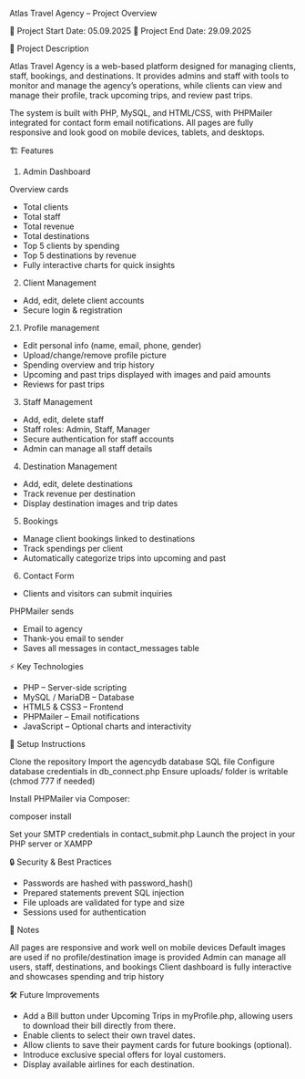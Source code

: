 Atlas Travel Agency – Project Overview

📅 Project Start Date: 05.09.2025
📅 Project End Date: 29.09.2025

📌 Project Description

Atlas Travel Agency is a web-based platform designed for managing clients, staff, bookings, and destinations. It provides admins and staff with tools to monitor and manage the agency’s operations, while clients can view and manage their profile, track upcoming trips, and review past trips.

The system is built with PHP, MySQL, and HTML/CSS, with PHPMailer integrated for contact form email notifications. All pages are fully responsive and look good on mobile devices, tablets, and desktops.

🏗 Features

1. Admin Dashboard

Overview cards

- Total clients
- Total staff
- Total revenue
- Total destinations
- Top 5 clients by spending
- Top 5 destinations by revenue
- Fully interactive charts for quick insights

2. Client Management

- Add, edit, delete client accounts
- Secure login & registration

2.1. Profile management

- Edit personal info (name, email, phone, gender)
- Upload/change/remove profile picture
- Spending overview and trip history
- Upcoming and past trips displayed with images and paid amounts
- Reviews for past trips

3. Staff Management

- Add, edit, delete staff
- Staff roles: Admin, Staff, Manager
- Secure authentication for staff accounts
- Admin can manage all staff details

4. Destination Management

- Add, edit, delete destinations
- Track revenue per destination
- Display destination images and trip dates

5. Bookings

- Manage client bookings linked to destinations
- Track spendings per client
- Automatically categorize trips into upcoming and past

6. Contact Form

- Clients and visitors can submit inquiries

PHPMailer sends

- Email to agency
- Thank-you email to sender
- Saves all messages in contact_messages table

⚡ Key Technologies

- PHP – Server-side scripting
- MySQL / MariaDB – Database
- HTML5 & CSS3 – Frontend
- PHPMailer – Email notifications
- JavaScript – Optional charts and interactivity

🚀 Setup Instructions

Clone the repository
Import the agencydb database SQL file
Configure database credentials in db_connect.php
Ensure uploads/ folder is writable (chmod 777 if needed)

Install PHPMailer via Composer:

composer install

Set your SMTP credentials in contact_submit.php
Launch the project in your PHP server or XAMPP

🔒 Security & Best Practices

- Passwords are hashed with password_hash()
- Prepared statements prevent SQL injection
- File uploads are validated for type and size
- Sessions used for authentication

📌 Notes

All pages are responsive and work well on mobile devices
Default images are used if no profile/destination image is provided
Admin can manage all users, staff, destinations, and bookings
Client dashboard is fully interactive and showcases spending and trip history

🛠 Future Improvements

- Add a Bill button under Upcoming Trips in myProfile.php, allowing users to download their bill directly from there.
- Enable clients to select their own travel dates.
- Allow clients to save their payment cards for future bookings (optional).
- Introduce exclusive special offers for loyal customers.
- Display available airlines for each destination.

